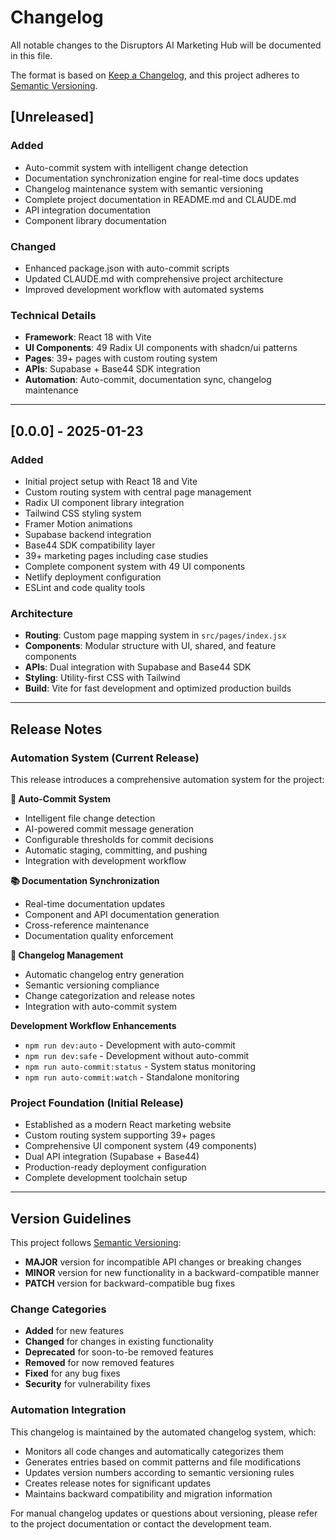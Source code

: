 # Changelog

All notable changes to the Disruptors AI Marketing Hub will be documented in this file.

The format is based on [Keep a Changelog](https://keepachangelog.com/en/1.0.0/),
and this project adheres to [Semantic Versioning](https://semver.org/spec/v2.0.0.html).

## [Unreleased]

### Added
- Auto-commit system with intelligent change detection
- Documentation synchronization engine for real-time docs updates
- Changelog maintenance system with semantic versioning
- Complete project documentation in README.md and CLAUDE.md
- API integration documentation
- Component library documentation

### Changed
- Enhanced package.json with auto-commit scripts
- Updated CLAUDE.md with comprehensive project architecture
- Improved development workflow with automated systems

### Technical Details
- **Framework**: React 18 with Vite
- **UI Components**: 49 Radix UI components with shadcn/ui patterns
- **Pages**: 39+ pages with custom routing system
- **APIs**: Supabase + Base44 SDK integration
- **Automation**: Auto-commit, documentation sync, changelog maintenance

---

## [0.0.0] - 2025-01-23

### Added
- Initial project setup with React 18 and Vite
- Custom routing system with central page management
- Radix UI component library integration
- Tailwind CSS styling system
- Framer Motion animations
- Supabase backend integration
- Base44 SDK compatibility layer
- 39+ marketing pages including case studies
- Complete component system with 49 UI components
- Netlify deployment configuration
- ESLint and code quality tools

### Architecture
- **Routing**: Custom page mapping system in `src/pages/index.jsx`
- **Components**: Modular structure with UI, shared, and feature components
- **APIs**: Dual integration with Supabase and Base44 SDK
- **Styling**: Utility-first CSS with Tailwind
- **Build**: Vite for fast development and optimized production builds

---

## Release Notes

### Automation System (Current Release)
This release introduces a comprehensive automation system for the project:

**🤖 Auto-Commit System**
- Intelligent file change detection
- AI-powered commit message generation
- Configurable thresholds for commit decisions
- Automatic staging, committing, and pushing
- Integration with development workflow

**📚 Documentation Synchronization**
- Real-time documentation updates
- Component and API documentation generation
- Cross-reference maintenance
- Documentation quality enforcement

**📝 Changelog Management**
- Automatic changelog entry generation
- Semantic versioning compliance
- Change categorization and release notes
- Integration with auto-commit system

**Development Workflow Enhancements**
- `npm run dev:auto` - Development with auto-commit
- `npm run dev:safe` - Development without auto-commit
- `npm run auto-commit:status` - System status monitoring
- `npm run auto-commit:watch` - Standalone monitoring

### Project Foundation (Initial Release)
- Established as a modern React marketing website
- Custom routing system supporting 39+ pages
- Comprehensive UI component system (49 components)
- Dual API integration (Supabase + Base44)
- Production-ready deployment configuration
- Complete development toolchain setup

---

## Version Guidelines

This project follows [Semantic Versioning](https://semver.org/):

- **MAJOR** version for incompatible API changes or breaking changes
- **MINOR** version for new functionality in a backward-compatible manner
- **PATCH** version for backward-compatible bug fixes

### Change Categories

- **Added** for new features
- **Changed** for changes in existing functionality
- **Deprecated** for soon-to-be removed features
- **Removed** for now removed features
- **Fixed** for any bug fixes
- **Security** for vulnerability fixes

### Automation Integration

This changelog is maintained by the automated changelog system, which:
- Monitors all code changes and automatically categorizes them
- Generates entries based on commit patterns and file modifications
- Updates version numbers according to semantic versioning rules
- Creates release notes for significant updates
- Maintains backward compatibility and migration information

For manual changelog updates or questions about versioning, please refer to the project documentation or contact the development team.
